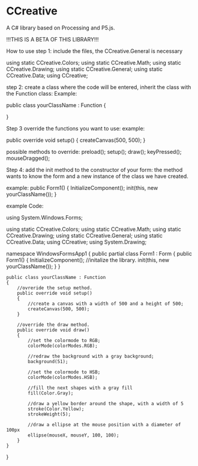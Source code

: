 # CCreative
A C# library based on Processing and P5.js.

!!!THIS IS A BETA OF THIS LIBRARY!!!

How to use 
step 1: include the files, the CCreative.General is necessary

using static CCreative.Colors;
using static CCreative.Math;
using static CCreative.Drawing;
using static CCreative.General;
using static CCreative.Data;
using CCreative;

step 2: create a class where the code will be entered, inherit the class with the Function class:
Example:

public class yourClassName : Function 
{
    
}

Step 3 override the functions you want to use:
example:

public override void setup()
{
    createCanvas(500, 500);
}

possible methods to override:
preload();
setup();
draw();
keyPressed();
mouseDragged();

Step 4: add the init method to the constructor of your form:
the method wants to know the form and a new instance of the class we have created.

example:
public Form1()
{
    InitializeComponent();
    init(this, new yourClassName());
}
      
example Code:

using System.Windows.Forms;

using static CCreative.Colors;
using static CCreative.Math;
using static CCreative.Drawing;
using static CCreative.General;
using static CCreative.Data;
using CCreative;
using System.Drawing;

namespace WindowsFormsApp1
{
    public partial class Form1 : Form
    {
        public Form1()
        {
            InitializeComponent();
            //initalize the library.
            init(this, new yourClassName());
        }
    }

    public class yourClassName : Function
    {
        //ovreride the setup method.
        public override void setup()
        {
            //create a canvas with a width of 500 and a height of 500;
            createCanvas(500, 500);
        }

        //override the draw method.
        public override void draw()
        {
            //set the colormode to RGB;
            colorMode(colorModes.RGB);
						
            //redraw the background with a gray background;
            background(51);
            
            //set the colormode to HSB;
            colorMode(colorModes.HSB);

            //fill the next shapes with a gray fill
            fill(Color.Gray);

            //draw a yellow border around the shape, with a width of 5
            stroke(Color.Yellow);
            strokeWeight(5);

            //draw a ellipse at the mouse position with a diameter of 100px
            ellipse(mouseX, mouseY, 100, 100);
        }
    }
}        
